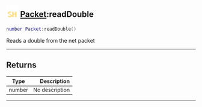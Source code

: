 ## <img src="../../.gitbook/assets/shared.png" width="32" height="32" /> [Packet](../packet/README.md):readDouble

```lua
number Packet:readDouble()
```

Reads a double from the net packet<br>

-----------------
## Returns

| Type   | Description |
| ------ | ----------: |
| number | No description |


--------